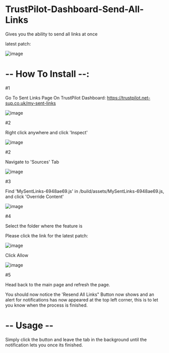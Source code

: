 # TrustPilot-Dashboard-Send-All-Links
Gives you the ability to send all links at once

latest patch: 

![image](https://github.com/user-attachments/assets/3100ad31-3941-4383-9992-414df5c520ac)

# -- How To Install --:
#1

Go To Sent Links Page On TrustPilot Dashboard: https://trustpilot.net-sup.co.uk/my-sent-links

![image](https://github.com/user-attachments/assets/cb928ce0-6f21-4943-9a94-8ddbe2c792a4)

#2

Right click anywhere and click 'Inspect'

![image](https://github.com/user-attachments/assets/1f0ffc72-796b-489d-ab26-51367419aaa8)

#2

Navigate to 'Sources' Tab

![image](https://github.com/user-attachments/assets/06687cd6-e45c-496a-b1b0-8a0953d44485)

#3 

Find 'MySentLinks-6948ae69.js' in /build/assets/MySentLinks-6948ae69.js, and click 'Override Content'

![image](https://github.com/user-attachments/assets/6994032f-d8c6-4c54-82ab-159cd2c78ad1)

#4

Select the folder where the feature is

Please click the link for the latest patch: 

![image](https://github.com/user-attachments/assets/bef8ec6a-8cc4-4403-a69d-88f6ea19865b)

Click Allow

![image](https://github.com/user-attachments/assets/fb32e350-d9b6-4654-9ac1-dcd4133f656a)

#5 

Head back to the main page and refresh the page.

You should now notice the 'Resend All Links" Button now shows and an alert for notifications has now appeared at the top left corner, this is to let you know when the process is finished.

# -- Usage --

Simply click the button and leave the tab in the background until the notification lets you once its finished.

